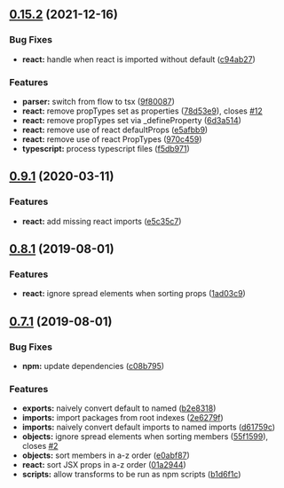 ## [0.15.2](https://github.com/JamieMason/codemods/compare/0.9.1...0.15.2) (2021-12-16)

### Bug Fixes

- **react:** handle when react is imported without default
  ([c94ab27](https://github.com/JamieMason/codemods/commit/c94ab27c09ab507093922891bcd0bdf8bf1b58ef))

### Features

- **parser:** switch from flow to tsx
  ([9f80087](https://github.com/JamieMason/codemods/commit/9f80087f5c7b56763edd1a01ca262aa6b0a734d3))
- **react:** remove propTypes set as properties
  ([78d53e9](https://github.com/JamieMason/codemods/commit/78d53e977d292588031553b323dc740491424a33)),
  closes [#12](https://github.com/JamieMason/codemods/issues/12)
- **react:** remove propTypes set via \_defineProperty
  ([6d3a514](https://github.com/JamieMason/codemods/commit/6d3a514386651e3db7200e2acf40bb2eb40fa7b2))
- **react:** remove use of react defaultProps
  ([e5afbb9](https://github.com/JamieMason/codemods/commit/e5afbb94cf4f5290574f59b297b1470046e9415a))
- **react:** remove use of react PropTypes
  ([970c459](https://github.com/JamieMason/codemods/commit/970c4598f7371efd620c025464841873b8d56822))
- **typescript:** process typescript files
  ([f5db971](https://github.com/JamieMason/codemods/commit/f5db9719111473789f75273b06dc1e1187b6b938))

## [0.9.1](https://github.com/JamieMason/codemods/compare/0.8.1...0.9.1) (2020-03-11)

### Features

- **react:** add missing react imports
  ([e5c35c7](https://github.com/JamieMason/codemods/commit/e5c35c7a18669a17cff022521ef9689169547b53))

## [0.8.1](https://github.com/JamieMason/codemods/compare/0.7.1...0.8.1) (2019-08-01)

### Features

- **react:** ignore spread elements when sorting props
  ([1ad03c9](https://github.com/JamieMason/codemods/commit/1ad03c92a2c6acde99728f5dd3d4f984b440766c))

## [0.7.1](https://github.com/JamieMason/codemods/compare/01a2944898cea2047996489643ae16a71e040d75...0.7.1) (2019-08-01)

### Bug Fixes

- **npm:** update dependencies
  ([c08b795](https://github.com/JamieMason/codemods/commit/c08b795c2a35c32511e1d3458f6057d0317c7520))

### Features

- **exports:** naively convert default to named
  ([b2e8318](https://github.com/JamieMason/codemods/commit/b2e8318fef078e2badf1ec3d3eab6c98311e0d43))
- **imports:** import packages from root indexes
  ([2e6279f](https://github.com/JamieMason/codemods/commit/2e6279f95188974c16e94a7fb9208cc536a52641))
- **imports:** naively convert default imports to named imports
  ([d61759c](https://github.com/JamieMason/codemods/commit/d61759c0b4bb8a03b40de6d8fa309dc4e8727415))
- **objects:** ignore spread elements when sorting members
  ([55f1599](https://github.com/JamieMason/codemods/commit/55f1599937a54d61d317ce9e89fbc19fbf667d1c)),
  closes [#2](https://github.com/JamieMason/codemods/issues/2)
- **objects:** sort members in a-z order
  ([e0abf87](https://github.com/JamieMason/codemods/commit/e0abf8755e17cb5fc42bcfee1571919c175209b5))
- **react:** sort JSX props in a-z order
  ([01a2944](https://github.com/JamieMason/codemods/commit/01a2944898cea2047996489643ae16a71e040d75))
- **scripts:** allow transforms to be run as npm scripts
  ([b1d6f1c](https://github.com/JamieMason/codemods/commit/b1d6f1c5eec26171a4c9aafc64c9aa331a6c0e69))
